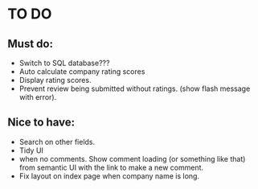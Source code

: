 # TO DO

## Must do:
+ Switch to SQL database???
+ Auto calculate company rating scores
+ Display rating scores.
+ Prevent review being submitted without ratings. (show flash message with error).

## Nice to have:
+ Search on other fields.
+ Tidy UI
+ when no comments. Show comment loading (or something like that) from semantic UI with the link to make a new comment. 
+ Fix layout on index page when company name is long.